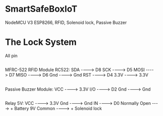 # SmartSafeBoxIoT
NodeMCU V3 ESP8266, RFID, Solenoid lock, Passive Buzzer

##
# The Lock System

All pin

##
MFRC-522 RFID Module RC522:
   SDA   ---->  D8
   SCK   ---->  D5
   MOSI ---->  D7
   MISO ---->  D6
   Gnd   ---->  Gnd
   RST   ---->  D4
   3.3V  ---->  3.3V
   
##
Passive Buzzer Module:
   VCC   ---->  3.3V
   I/O  ---->  D2
   Gnd   ---->  Gnd

##
Relay 5V:
   VCC   ---->  3.3V
   Gnd   ---->  Gnd
   IN ----> D0
   Normally Open ----> + Battery 9V
   Common ----> + Solenoid lock
##
